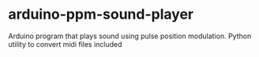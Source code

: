 # arduino-ppm-sound-player
Arduino program that plays sound using pulse position modulation. Python utility to convert midi files included
